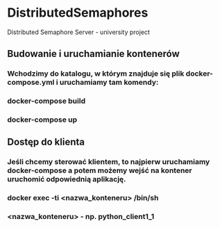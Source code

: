 # DistributedSemaphores
Distributed Semaphore Server - university project

## Budowanie i uruchamianie kontenerów
### Wchodzimy do katalogu, w którym znajduje się plik docker-compose.yml i uruchamiamy tam komendy:
### docker-compose build
### docker-compose up

## Dostęp do klienta
### Jeśli chcemy sterować klientem, to najpierw uruchamiamy docker-compose a potem możemy wejść na kontener uruchomić odpowiednią aplikację.
### docker exec -ti <nazwa_konteneru> /bin/sh
### <nazwa_konteneru> - np. python_client1_1
